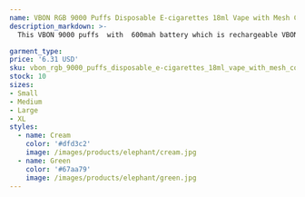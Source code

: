 ```yaml
---
name: VBON RGB 9000 Puffs Disposable E-cigarettes 18ml Vape with Mesh Coil Rechargeable Battery 0 2 5% 9K Disposable Vape
description_markdown: >-
  This VBON 9000 puffs  with  600mah battery which is rechargeable VBON 9000 Disposable sealed with clear plastic bag Fill with 18ml oil , can use more than 9000puffs  , checked by machine You will know and love our service as long as you trust and build cooperation with us We are specialized in supplying newest and good electronic cigarettes Looking forward to your coming. We offer a three-month warranty. If you have any need ,please feel free to contact us..syi

garment_type:
price: '6.31 USD'
sku: vbon_rgb_9000_puffs_disposable_e-cigarettes_18ml_vape_with_mesh_coil_rechargeable_battery_0_2_5%_9k_disposable_vape
stock: 10
sizes:
- Small
- Medium
- Large
- XL
styles:
  - name: Cream
    color: '#dfd3c2'
    image: /images/products/elephant/cream.jpg
  - name: Green
    color: '#67aa79'
    image: /images/products/elephant/green.jpg
---
```

